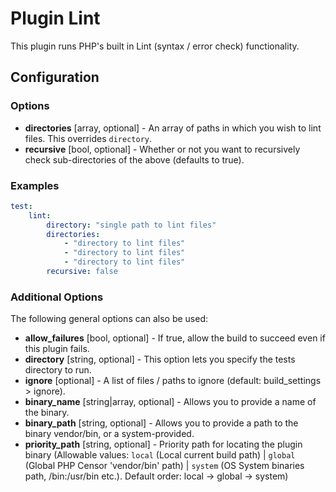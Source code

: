 Plugin Lint
===========

This plugin runs PHP's built in Lint (syntax / error check) functionality.

Configuration
-------------

### Options

* **directories** [array, optional] - An array of paths in which you wish to lint files. This overrides  `directory`.
* **recursive** [bool, optional] - Whether or not you want to recursively check sub-directories of the above (defaults 
to true).

### Examples

```yml
test:
    lint:
        directory: "single path to lint files"
        directories:
            - "directory to lint files"
            - "directory to lint files"
            - "directory to lint files"
        recursive: false
```

### Additional Options

The following general options can also be used: 

* **allow_failures** [bool, optional] - If true, allow the build to succeed even if this plugin fails.
* **directory** [string, optional] - This option lets you specify the tests directory to run.
* **ignore** [optional] - A list of files / paths to ignore (default: build_settings > ignore).
* **binary_name** [string|array, optional] - Allows you to provide a name of the binary.
* **binary_path** [string, optional] - Allows you to provide a path to the binary vendor/bin, or a system-provided.
* **priority_path** [string, optional] - Priority path for locating the plugin binary (Allowable values: 
  `local` (Local current build path) | 
  `global` (Global PHP Censor 'vendor/bin' path) |
  `system` (OS System binaries path, /bin:/usr/bin etc.). 
  Default order: local -> global -> system)
